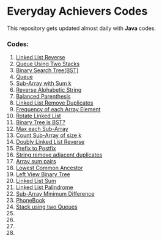 
# Everyday Achievers Codes

This repository gets updated almost daily with **Java** codes.

### **Codes:**

1. [Linked List Reverse](https://github.com/jagjotsk1999/Codes/blob/master/QUES_1_REVERSE_LINKED_LIST.java)
2. [Queue Using Two Stacks](https://github.com/jagjotsk1999/Codes/blob/master/QUES_2_QUEUE_2_STACKS.java)
3. [Binary Search Tree(BST)](https://github.com/jagjotsk1999/Codes/blob/master/QUES_3_BST.java)
4. [Queue](https://github.com/jagjotsk1999/Codes/blob/master/QUES_4_QUEUE.java)
5. [Sub-Array with Sum k](https://github.com/jagjotsk1999/Codes/blob/master/SUB_ARRAY_SumK.java)
6. [Reverse Alphabetic String](https://github.com/jagjotsk1999/Codes/blob/master/REVERSE_ALPHA_STRING.java)
7. [Balanced Parenthesis](https://github.com/jagjotsk1999/Codes/blob/master/BALANCED_PARENTHESIS.java)
8. [Linked List Remove Duplicates](https://github.com/jagjotsk1999/Codes/blob/master/REMOVE_DUP_LL.java)
9. [Frequency of each Array Element](https://github.com/jagjotsk1999/Codes/blob/master/FREQ_OF_EACH.java)
10. [Rotate Linked List](https://github.com/jagjotsk1999/Codes/blob/master/ROTATE_LINKED_LIST.java)
11. [Binary Tree is BST?](https://github.com/jagjotsk1999/Codes/blob/master/BINARY_TREE_BST.java)
12. [Max each Sub-Array](https://github.com/jagjotsk1999/Codes/blob/master/MAX_EACH_SUBARRAY.java)
13. [Count Sub-Array of size k](https://github.com/jagjotsk1999/Codes/blob/master/COUNT_SUBARRAY_MAX_K.java)
14. [Doubly Linked List Reverse](https://github.com/jagjotsk1999/Codes/blob/master/DOUBLY_LINKED_LIST_REVERSE.java)
15. [Prefix to Postfix](https://github.com/jagjotsk1999/Codes/blob/master/PREFIX_TO_POSTFIX.java)
16. [String remove adjacent duplicates](https://github.com/jagjotsk1999/Codes/blob/master/STRING_REMOVE_ADJACENT_DUP.java)
17. [Array sum pairs](https://github.com/jagjotsk1999/Codes/blob/master/ARRAY_SUM_PAIRS.java)
18. [Lowest Common Ancestor](https://github.com/jagjotsk1999/Codes/blob/master/LowestCommonAncestorInBT.java)
19. [Left View Binary Tree](https://github.com/jagjotsk1999/Codes/blob/master/LeftViewBinaryTree.java)
20. [Linked List Sum](https://github.com/jagjotsk1999/Codes/blob/master/SumList.java)
21. [Linked List Palindrome](https://github.com/jagjotsk1999/Codes/blob/master/LinkedListPalindrome.java)
22. [Sub-Array Minimum Difference](https://github.com/jagjotsk1999/Codes/blob/master/SubArrayMinimumDifference.java)
23. [PhoneBook](https://github.com/jagjotsk1999/Codes/blob/master/PhoneBook.java)
24. [Stack using two Queues](https://github.com/jagjotsk1999/Codes/blob/master/StackUsingTwoQueues.java)
25. 
26. 
27. 
28. 